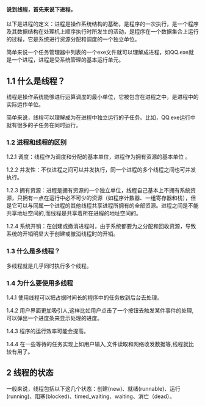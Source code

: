 #### 说到线程，首先来说下进程，

以下是进程的定义：进程是操作系统结构的基础，是程序的一次执行，是一个程序及其数据结构在处理机上顺序执行时所发生的活动，是程序在一个数据集合上运行的过程，它是系统进行资源分配和调度的一个独立单位。

简单来说一个任务管理器中列表的一个exe文件就可以理解成进程，如QQ.exe就是一个进程，进程是受系统管理的基本运行单元。

## 1.1 什么是线程？

线程是操作系统能够进行运算调度的最小单位，它被包含在进程之中，是进程中的实际运作单位。

简单来说，线程可以理解成为在进程中独立运行的子任务。比如，QQ.exe运行中就有很多的子任务在同时运行。

### 1.2 进程和线程的区别

1.2.1 调度：线程作为调度和分配的基本单位，进程作为拥有资源的基本单位 。

1.2.2 并发性：不仅进程之间可以并发执行，同一个进程的多个线程之间也可并发执行。

1.2.3 拥有资源：进程是拥有资源的一个独立单位，线程自己基本上不拥有系统资源，只拥有一点在运行中必不可少的资源（如程序计数器、一组寄存器和栈），但是它可以与同属一个进程的其他线程共享进程所拥有的全部资源。进程之间是不能共享地址空间的,而线程是共享着所在进程的地址空间的。
 
 1.2.4 系统开销：在创建或撤消进程时，由于系统都要为之分配和回收资源，导致系统的开销明显大于创建或撤消线程时的开销。
 
 ### 1.3  什么是多线程？
 
 多线程就是几乎同时执行多个线程。
 
### 1.4 为什么要使用多线程
 
 1.4.1 使用线程可以把占据时间长的程序中的任务放到后台去处理。
 
 1.4.2 用户界面更加吸引人,这样比如用户点击了一个按钮去触发某件事件的处理,可以弹出一个进度条来显示处理的进度。
 
 1.4.3 程序的运行效率可能会提高。
 
 1.4.4 在一些等待的任务实现上如用户输入,文件读取和网络收发数据等,线程就比较有用了。
 
## 2 线程的状态
 
 一般来说，线程包括以下这几个状态：创建(new)、就绪(runnable)、运行(running)、阻塞(blocked)、timed_waiting、waiting、消亡（dead）。

